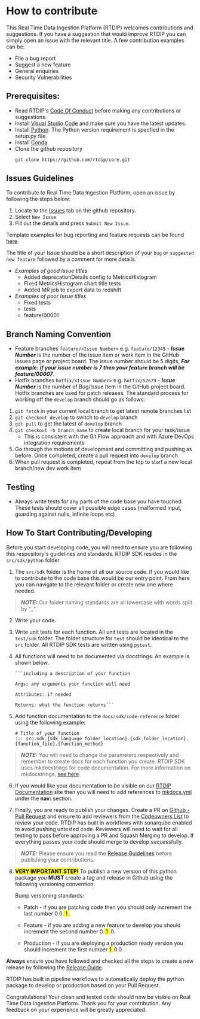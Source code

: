 # How to contribute

This Real Time Data Ingestion Platform (RTDIP) welcomes contributions and suggestions. If you have a suggestion that would improve RTDIP you can simply open an issue with the relevant title. A few contribution examples can be:

* File a bug report
* Suggest a new feature
* General enquiries 
* Security Vulnerabilities

## Prerequisites:

- Read RTDIP's [Code Of Conduct](https://github.com/rtdip/core/blob/develop/CODE_OF_CONDUCT.md) before making any contributions or suggestions.
- Install [Visual Studio Code](https://code.visualstudio.com/) and make sure you have the latest updates.
- Install [Python](https://www.python.org/downloads/). The Python version requirement is specfied in the setup.py file.
- Install [Conda](https://conda.io/projects/conda/en/latest/user-guide/install/index.html)
- Clone the github repository 
   ```sh
   git clone https://github.com/rtdip/core.git
   ```
## Issues Guidelines

To contribute to Real Time Data Ingestion Platform, open an issue by following the steps below:

1) Locate to the [Issues](https://github.com/rtdip/core/issues) tab on the github repository.
2) Select `New Issue`
3) Fill out the details and press `Submit New Issue`. 

Template examples for bug reporting and feature requests can be found [here](https://github.com/rtdip/core/tree/develop/.github/ISSUE_TEMPLATE).

The title of your Issue should be a short description of your `bug` or `suggested new feature` followed by a comment for more details.
  * *Examples of good Issue titles*
      * Added deprecationDetails config to MetricsHistogram
      * Fixed MetricsHistogram chart title tests
      * Added MR job to export data to redshift
  * *Examples of poor Issue titles*
      * Fixed tests
      * tests
      * feature/00001

## Branch Naming Convention

- Feature branches ```feature/<Issue Number>``` e.g. ```feature/12345``` - ***Issue Number*** is the number of the issue item or work item in the GitHub issues page or project board. The issue number should be 5 digits, ***For example: if your issue number is 7 then your feature branch will be feature/00007***.
- Hotfix branches ```hotfix/<Issue Number>``` e.g. ```hotfix/52679``` - ***Issue Number*** is the number of Bug/Issue Item in the GitHub project board. Hotfix branches are used for patch releases.
The standard process for working off the `develop` branch should go as follows:
1. `git fetch` in your current local branch to get latest remote branches list
2. `git checkout develop` to switch to `develop` branch
3. `git pull` to get the latest of `develop` branch
4. `git checkout -b branch_name` to create local branch for your task/issue
   * This is consistent with the Git Flow approach and with Azure DevOps integration requirements
5. Go through the motions of development and committing and pushing as before. Once completed, create a pull request into `develop` branch
6. When pull request is completed, repeat from the top to start a new local branch/new dev work item

## Testing

 * Always write tests for any parts of the code base you have touched. These tests should cover all possible edge cases (malformed input, guarding against nulls, infinite loops etc)

## How To Start Contributing/Developing

Before you start developing code, you will need to ensure you are following this respository's guidelines and standards. RTDIP SDK resides in the `src/sdk/python` folder.

1) The `src/sdk` folder is the home of all our source code. If you would like to contribute to the code base this would be our entry point. From here you can navigate to the relevant folder or create new one where needed.

> **_NOTE:_**  Our folder naming standards are all lowercase with words split by "_".

2) Write your code.

3) Write unit tests for each function. All unit tests are located in the `test/sdk` folder. The folder structure for `test` should be identical to the `src` folder. All RTDIP SDK tests are written using `pytest`.

4) All functions will need to be documented via docstrings. An example is shown below. 

    ``` 
    ```including a description of your function

    Args: any arguments your function will need

    Attributes: if needed

    Returns: what the function returns```

    ```
5) Add function documentation to the `docs/sdk/code-reference` folder using the following example:

    ```
    # Title of your function
    ::: src.sdk.{sdk_language_folder_location}.{sdk_folder_location}.{function_file}.{function_method}
    ```

> **_NOTE:_**  You will need to change the parameters respectively and remember to create docs for each function you create. RTDIP SDK uses mkdocstrings for code documentation. For more information on mkdocstrings, [see here](https://mkdocstrings.github.io/).

6) If you would like your documentation to be visible on our [RTDIP Documentation](https://www.rtdip.io/) site then you will need to add references to [mkdocs.yml](mkdocs.yml) under the **nav:** section.

7) Finally, you are ready to publish your changes. Create a PR on [Github - Pull Request](https://github.com/rtdip/core/pulls) and ensure to add reviewers from the [Codeowners List](CODEOWNERS.md) to review your code. RTDIP has built in workflows with sonarqube enabled to avoid pushing untested code. Reviewers will need to wait for all testing to pass before approving a PR and Squash Merging to develop. If everything passes your code should merge to develop successfully. 

> **_NOTE:_** Please ensure you read the [Release Guidelines](RELEASE.md) before publishing your contributions. 

8) <mark>**VERY IMPORTANT STEP!**</mark> To publish a new version of this python package you **MUST** create a tag and release in Github using the following versioning convention:

    Bump versioning standards:
    * Patch -  if you are patching code then you should only increment the last number 0.0.<mark> 1 </mark>.

    * Feature - if you are adding a new feature to develop you should increment the second number 0.<mark> 1 </mark>.0.

    * Production - if you are deploying a production ready version you should increment the first number <mark> 1 </mark>.0.0

**Always** ensure you have followed and checked all the steps to create a new release by following the [Release Guide](RELEASE.md).

RTDIP has built in pipeline workflows to automatically deploy the python package to develop or production based on your Pull Request.

Congratulations! Your clean and tested code should now be visible on Real Time Data Ingestion Platform. Thank you for your contribution. Any feedback on your experience will be greatly appreciated.